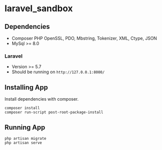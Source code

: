 # laravel_sandbox

## Dependencies

- Composer PHP OpenSSL, PDO, Mbstring, Tokenizer, XML, Ctype, JSON
- MySql >= 8.0

### Laravel

- Version >= 5.7
- Should be running on `http://127.0.0.1:8000/` 

## Installing App
Install dependencies with composer.
```
composer install
composer run-script post-root-package-install
```

## Running App

```
php artisan migrate
php artisan serve
```
